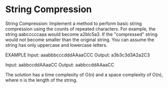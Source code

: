 # String Compression

String Compression: Implement a method to perform basic string compression using the counts of repeated characters. For example, the string aabcccccaaa would become a2blc5a3. If the "compressed" string would not become smaller than the original string. You can assume the string has only uppercase and lowercase letters.

EXAMPLE
Input: aaabbbcccdddAAaaCCC
Output: a3b3c3d3A2a2C3

Input: aabbccddAAaaCC
Output: aabbccddAAaaCC

The solution has a time complexity of O(n) and a space complexity of O(n), where n is the length of the string.
